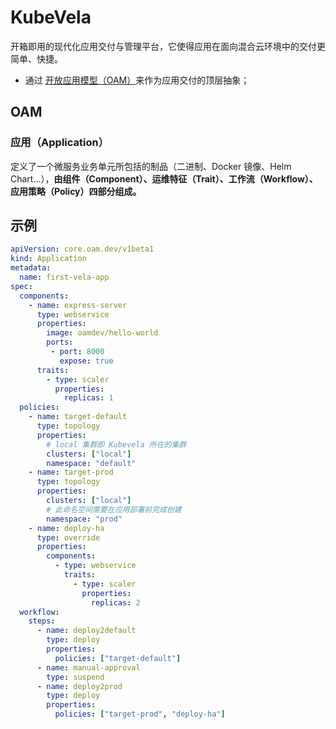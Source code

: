 # KubeVela

开箱即用的现代化应用交付与管理平台，它使得应用在面向混合云环境中的交付更简单、快捷。

- 通过 [开放应用模型（OAM）](https://oam.dev/)来作为应用交付的顶层抽象；



## OAM

### 应用（Application）

定义了一个微服务业务单元所包括的制品（二进制、Docker 镜像、Helm Chart...），**由组件（Component）、运维特征（Trait）、工作流（Workflow）、应用策略（Policy）四部分组成。**





## 示例

```yaml
apiVersion: core.oam.dev/v1beta1
kind: Application
metadata:
  name: first-vela-app
spec:
  components:
    - name: express-server
      type: webservice
      properties:
        image: oamdev/hello-world
        ports:
         - port: 8000
           expose: true
      traits:
        - type: scaler
          properties:
            replicas: 1
  policies:
    - name: target-default
      type: topology
      properties:
        # local 集群即 Kubevela 所在的集群
        clusters: ["local"]
        namespace: "default"
    - name: target-prod
      type: topology
      properties:
        clusters: ["local"]
        # 此命名空间需要在应用部署前完成创建
        namespace: "prod"
    - name: deploy-ha
      type: override
      properties:
        components:
          - type: webservice
            traits:
              - type: scaler
                properties:
                  replicas: 2
  workflow:
    steps:
      - name: deploy2default
        type: deploy
        properties:
          policies: ["target-default"]
      - name: manual-approval
        type: suspend
      - name: deploy2prod
        type: deploy
        properties:
          policies: ["target-prod", "deploy-ha"]
```

